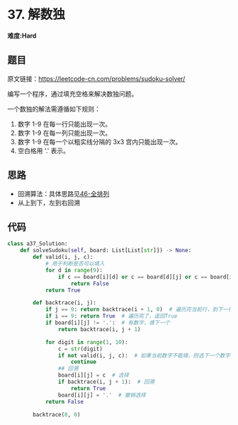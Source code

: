 # 37. 解数独
**难度:Hard**
## 题目
原文链接：https://leetcode-cn.com/problems/sudoku-solver/

编写一个程序，通过填充空格来解决数独问题。

一个数独的解法需遵循如下规则：
1. 数字 1-9 在每一行只能出现一次。
2. 数字 1-9 在每一列只能出现一次。
3. 数字 1-9 在每一个以粗实线分隔的 3x3 宫内只能出现一次。
4. 空白格用 '.' 表示。


## 思路
* 回溯算法：具体思路见[46-全排列](https://github.com/czzbb/leetcode-python/blob/master/code/0046-%E5%85%A8%E6%8E%92%E5%88%97.md)
* 从上到下，左到右回溯

## 代码
```python
class a37_Solution:
    def solveSudoku(self, board: List[List[str]]) -> None:
        def valid(i, j, c):
            # 用于判断是否可以填入
            for d in range(9):
                if c == board[i][d] or c == board[d][j] or c == board[i // 3 * 3 + d // 3][j // 3 * 3 + d % 3]:
                    return False
            return True

        def backtrace(i, j):
            if j == 9: return backtrace(i + 1, 0)  # 遍历完当前行，到下一行
            if i == 9: return True  # 遍历完了，返回True
            if board[i][j] != '.':  # 有数字，填下一个
                return backtrace(i, j + 1)

            for digit in range(1, 10):
                c = str(digit)
                if not valid(i, j, c):  # 如果当前数字不能填，则选下一个数字
                    continue
                ## 回溯
                board[i][j] = c  # 选择
                if backtrace(i, j + 1):  # 回溯
                    return True
                board[i][j] = '.'  # 撤销选择
            return False

        backtrace(0, 0)
```
